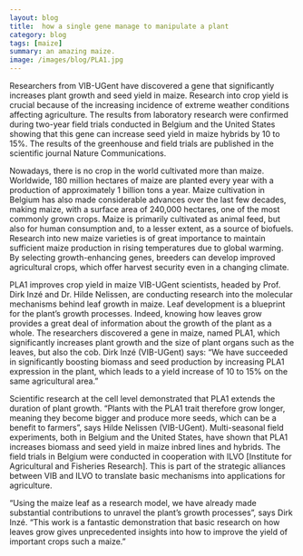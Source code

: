 ```yaml
---
layout: blog
title:  how a single gene manage to manipulate a plant
category: blog
tags: [maize]  
summary: an amazing maize.
image: /images/blog/PLA1.jpg
---
```


Researchers from VIB-UGent have discovered a gene that significantly increases plant growth and seed yield in maize. Research into crop yield is crucial because of the increasing incidence of extreme weather conditions affecting agriculture. The results from laboratory research were confirmed during two-year field trials conducted in Belgium and the United States showing that this gene can increase seed yield in maize hybrids by 10 to 15%. The results of the greenhouse and field trials are published in the scientific journal Nature Communications. 

Nowadays, there is no crop in the world cultivated more than maize. Worldwide, 180 million hectares of maize are planted every year with a production of approximately 1 billion tons a year. Maize cultivation in Belgium has also made considerable advances over the last few decades, making maize, with a surface area of 240,000 hectares, one of the most commonly grown crops. Maize is primarily cultivated as animal feed, but also for human consumption and, to a lesser extent, as a source of biofuels. Research into new maize varieties is of great importance to maintain sufficient maize production in rising temperatures due to global warming. By selecting growth-enhancing genes, breeders can develop improved agricultural crops, which offer harvest security even in a changing climate.
 
PLA1 improves crop yield in maize 
VIB-UGent scientists, headed by Prof. Dirk Inzé and Dr. Hilde Nelissen, are conducting research into the molecular mechanisms behind leaf growth in maize. Leaf development is a blueprint for the plant’s growth processes. Indeed, knowing how leaves grow provides a great deal of information about the growth of the plant as a whole. The researchers discovered a gene in maize, named PLA1, which significantly increases plant growth and the size of plant organs such as the leaves, but also the cob. Dirk Inzé (VIB-UGent) says: “We have succeeded in significantly boosting biomass and seed production by increasing PLA1 expression in the plant, which leads to a yield increase of 10 to 15% on the same agricultural area.” 

Scientific research at the cell level demonstrated that PLA1 extends the duration of plant growth. “Plants with the PLA1 trait therefore grow longer, meaning they become bigger and produce more seeds, which can be a benefit to farmers”, says Hilde Nelissen (VIB-UGent). Multi-seasonal field experiments, both in Belgium and the United States, have shown that PLA1 increases biomass and seed yield in maize inbred lines and hybrids.
The field trials in Belgium were conducted in cooperation with ILVO [Institute for Agricultural and Fisheries Research]. This is part of the strategic alliances between VIB and ILVO to translate basic mechanisms into applications for agriculture.

“Using the maize leaf as a research model, we have already made substantial contributions to unravel the plant’s growth processes”, says Dirk Inzé. “This work is a fantastic demonstration that basic research on how leaves grow gives unprecedented insights into how to improve the yield of important crops such a maize.”
